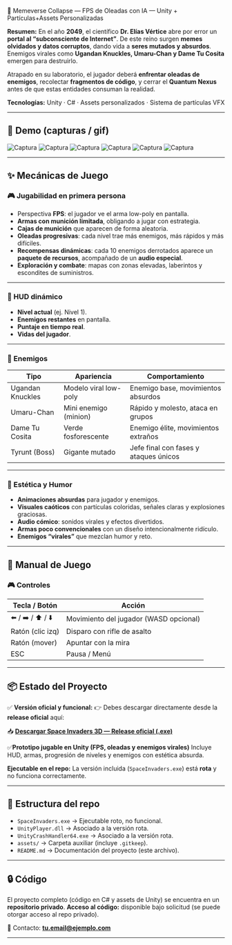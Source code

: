 
👾 Memeverse Collapse — FPS de Oleadas con IA — Unity + Partículas+Assets Personalizadas

**Resumen:**
En el año **2049**, el científico **Dr. Elías Vértice** abre por error un **portal al “subconsciente de Internet”**.
De este reino surgen **memes olvidados y datos corruptos**, dando vida a **seres mutados y absurdos**.
Enemigos virales como **Ugandan Knuckles, Umaru-Chan y Dame Tu Cosita** emergen para destruirlo.

Atrapado en su laboratorio, el jugador deberá **enfrentar oleadas de enemigos**, recolectar **fragmentos de código**, y cerrar el **Quantum Nexus** antes de que estas entidades consuman la realidad.

**Tecnologías:** Unity · C# · Assets personalizados · Sistema de partículas VFX

---

## 🎥 Demo (capturas / gif)
![Captura](Captusra.JPG)
![Captura](Capdstura.JPG)
![Captura](a.jpeg)
![Captura](Capsaatura.JPG)
![Captura](Capdaatura.JPG)
![Captura](Captdsura.JPG)

---

## ✨ Mecánicas de Juego

### 🎮 Jugabilidad en primera persona

* Perspectiva **FPS**: el jugador ve el arma low-poly en pantalla.
* **Armas con munición limitada**, obligando a jugar con estrategia.
* **Cajas de munición** que aparecen de forma aleatoria.
* **Oleadas progresivas**: cada nivel trae más enemigos, más rápidos y más difíciles.
* **Recompensas dinámicas**: cada 10 enemigos derrotados aparece un **paquete de recursos**, acompañado de un **audio especial**.
* **Exploración y combate**: mapas con zonas elevadas, laberintos y escondites de suministros.

---

### 🧾 HUD dinámico

* **Nivel actual** (ej. Nivel 1).
* **Enemigos restantes** en pantalla.
* **Puntaje en tiempo real**.
* **Vidas del jugador**.

---

### 👾 Enemigos

| Tipo             | Apariencia            | Comportamiento                        |
| ---------------- | --------------------- | ------------------------------------- |
| Ugandan Knuckles | Modelo viral low-poly | Enemigo base, movimientos absurdos    |
| Umaru-Chan       | Mini enemigo (minion) | Rápido y molesto, ataca en grupos     |
| Dame Tu Cosita   | Verde fosforescente   | Enemigo élite, movimientos extraños   |
| Tyrunt (Boss)    | Gigante mutado        | Jefe final con fases y ataques únicos |

---

### 🌌 Estética y Humor

* **Animaciones absurdas** para jugador y enemigos.
* **Visuales caóticos** con partículas coloridas, señales claras y explosiones graciosas.
* **Audio cómico**: sonidos virales y efectos divertidos.
* **Armas poco convencionales** con un diseño intencionalmente ridículo.
* **Enemigos “virales”** que mezclan humor y reto.

---

## 📖 Manual de Juego

### 🎮 Controles

| Tecla / Botón     | Acción                                 |
| ----------------- | -------------------------------------- |
| ⬅️ / ➡️ / ⬆️ / ⬇️ | Movimiento del jugador (WASD opcional) |
| Ratón (clic izq)  | Disparo con rifle de asalto            |
| Ratón (mover)     | Apuntar con la mira                    |
| ESC               | Pausa / Menú                           |

---

## 📦 Estado del Proyecto

✅ **Versión oficial y funcional:**
👉 Debes descargar directamente desde la **release oficial** aquí:

📥 **[Descargar Space Invaders 3D — Release oficial (.exe)](https://github.com/Gabrielce992/invasion-espacial-demo/releases/tag/v2.0)**


✅**Prototipo jugable en Unity (FPS, oleadas y enemigos virales)**
Incluye HUD, armas, progresión de niveles y enemigos con estética absurda.

**Ejecutable en el repo:** La versión incluida (`SpaceInvaders.exe`) está **rota** y no funciona correctamente.


---

## 📂 Estructura del repo

* `SpaceInvaders.exe` → Ejecutable roto, no funcional.
* `UnityPlayer.dll` → Asociado a la versión rota.
* `UnityCrashHandler64.exe` → Asociado a la versión rota.
* `assets/` → Carpeta auxiliar (incluye `.gitkeep`).
* `README.md` → Documentación del proyecto (este archivo).

---


## 🔒 Código

El proyecto completo (código en C# y assets de Unity) se encuentra en un **repositorio privado**.
**Acceso al código:** disponible bajo solicitud (se puede otorgar acceso al repo privado).

📧 Contacto: **[tu.email@ejemplo.com](mailto:tu.email@ejemplo.com)**

---

